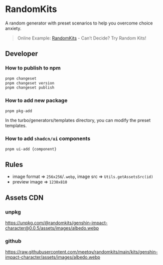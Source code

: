 # RandomKits

A random generator with preset scenarios to help you overcome choice anxiety.

> Online Example: [RandomKits](https://randomkits.com) - Can’t Decide? Try Random Kits!

## Developer

### How to publish to npm

```sh
pnpm changeset
pnpm changeset version
pnpm changeset publish
```

### How to add new package

```sh
pnpm pkg-add
```

In the turbo/generators/templates directory, you can modify the preset templates.

### How to add `shadcn/ui` components

```sh
pnpm ui-add {component}
```

## Rules

- image format => `256x256`/`.webp`, image src => `Utils.getAssetsSrc(id)`
- preview image => `1230x810`

## Assets CDN

### unpkg

https://unpkg.com/@randomkits/genshin-impact-character@0.0.5/assets/images/albedo.webp

### github

https://raw.githubusercontent.com/meetqy/randomkits/main/kits/genshin-impact-character/assets/images/albedo.webp
